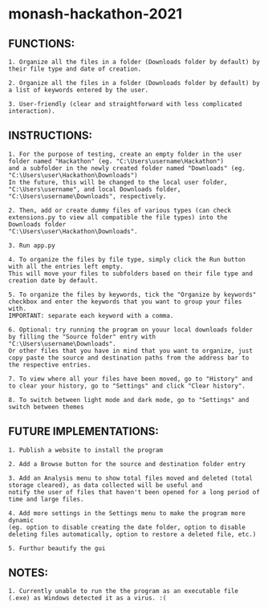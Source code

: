 # monash-hackathon-2021

## FUNCTIONS:

    1. Organize all the files in a folder (Downloads folder by default) by their file type and date of creation.
    
    2. Organize all the files in a folder (Downloads folder by default) by a list of keywords entered by the user.
    
    3. User-friendly (clear and straightforward with less complicated interaction).
    
## INSTRUCTIONS:

    1. For the purpose of testing, create an empty folder in the user folder named "Hackathon" (eg. "C:\Users\username\Hackathon")
    and a subfolder in the newly created folder named "Downloads" (eg. "C:\Users\user\Hackathon\Downloads")
    In the future, this will be changed to the local user folder, "C:\Users\username", and local Downloads folder, "C:\Users\username\Downloads", respectively.
    
    2. Then, add or create dummy files of various types (can check extensions.py to view all compatible the file types) into the Downloads folder 
    "C:\Users\user\Hackathon\Downloads".
    
    3. Run app.py
    
    4. To organize the files by file type, simply click the Run button with all the entries left empty.
    This will move your files to subfolders based on their file type and creation date by default.
    
    5. To organize the files by keywords, tick the "Organize by keywords" checkbox and enter the keywords that you want to group your files with.
    IMPORTANT: separate each keyword with a comma.
    
    6. Optional: try running the program on youur local downloads folder by filling the "Source folder" entry with "C:\Users\username\Downloads".
    Or other files that you have in mind that you want to organize, just copy paste the source and destination paths from the address bar to the respective entries.
    
    7. To view where all your files have been moved, go to "History" and to clear your history, go to "Settings" and click "Clear history".
    
    8. To switch between light mode and dark mode, go to "Settings" and switch between themes
    
## FUTURE IMPLEMENTATIONS:

    1. Publish a website to install the program
    
    2. Add a Browse button for the source and destination folder entry
    
    3. Add an Analysis menu to show total files moved and deleted (total storage cleared), as data collected will be useful and
    notify the user of files that haven't been opened for a long period of time and large files.
    
    4. Add more settings in the Settings menu to make the program more dynamic 
    (eg. option to disable creating the date folder, option to disable deleting files automatically, option to restore a deleted file, etc.)
    
    5. Furthur beautify the gui
    
## NOTES:

    1. Currently unable to run the the program as an executable file (.exe) as Windows detected it as a virus. :(
